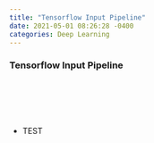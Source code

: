 ```yaml
---
title: "Tensorflow Input Pipeline"
date: 2021-05-01 08:26:28 -0400
categories: Deep Learning
---
```


### Tensorflow Input Pipeline

<br>
<br>
<br>
<br>

* TEST
